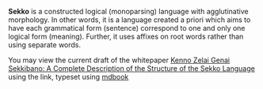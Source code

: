 **Sekko** is a constructed logical (monoparsing) language with agglutinative morphology. In other words, it is a language created a priori which aims to have each grammatical form (sentence) correspond to one and only one logical form (meaning). Further, it uses affixes on root words rather than using separate words.

You may view the current draft of the whitepaper [Kenno Zelai Genai Sekkibano: A Complete Description of the Structure of the Sekko Language](https://zmavli.github.io/sekko/book/book.html) using the link, typeset using [mdbook](https://rust-lang.github.io/mdBook/)
